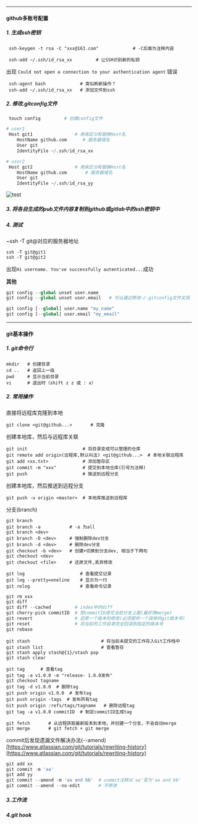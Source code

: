 ﻿***
#### github多账号配置
##### 1. 生成ssh密钥
````
 ssh-keygen -t rsa -C "xxx@163.com"             # -C后面为注释内容
````
````
 ssh-add ~/.ssh/id_rsa_xx         # 让SSH识别新的私钥
````
 出现 `Could not open a connection to your authentication agent` 错误
````
 ssh-agent bash             # 类似刷新操作？
 ssh-add ~/.ssh/id_rsa_xx   # 添加文件到ssh
````


##### 2. 修改.gitconfig文件
````python
 touch config         # 创建config文件

# user1
 Host git1                # 用来区分和替换Host名
    HostName github.com      # 服务器域名
    User git 
    IdentityFile ~/.ssh/id_rsa_xx

# user2
 Host git2                # 用来区分和替换Host名
    HostName github.com       # 服务器域名
    User git 
    IdentityFile ~/.ssh/id_rsa_yy
````
 ![test](https://cl.ly/3L39123U2K2h)


##### 3. 将各自生成的pub文件内容复制到github或gitlab中的ssh密钥中

##### 4. 测试
~ssh -T git@对应的服务器地址
~~~~
ssh -T git@git1
ssh -T git@git2
~~~~
出现`Hi username. You've successfully autenticated...`成功

**其他**
~~~~python
git config --global unset user.name 
git config --global unset user.email   # 可以通过修改~/.gitconfig文件实现

git config [--global] user.name "my_name"
git config [--global] user.email "my_email"
~~~~
***

#### git基本操作
##### 1. git命令行
````
mkdir   # 创建目录
cd ..   # 返回上一级
pwd     # 显示当前目录
vi      # 退出时（shift z z 或 : x）
````

##### 2. 常用操作
直接将远程库克隆到本地
````
git clone <git@github...>       # 克隆
````
创建本地库，然后与远程库关联
````
git init                     # 将目录变成可以管理的仓库
git remote add origin(远程库,默认叫法) <git@github...>  # 本地关联远程库
git add <xx.txt>             # 添加暂存区
git commit -m "xxx"          # 提交到本地仓库(引号为注释)
git push                     # 推送到远程分支
````
创建本地库，然后推送到远程分支
````
git push -u origin <master>  # 本地库推送到远程库
````

分支(branch)
````
git branch
git branch -a           # -a 为all
git branch <dev>
git branch -D <dev>     # 强制删除dev分支
git branch -d <dev>     # 删除dev分支
git checkout -b <dev>   # 创建+切换到分支dev, 相当于下两句
git checkout <dev>
git checkout <file>     # 还原文件,丢弃修改

````
````
git log                     # 查看提交记录
git log --pretty=oneline    # 显示为一行
git relog                   # 查看命令记录
````

````python
git rm xxx
git diff
git diff --cached         # index中的diff
git cherry-pick commitID  # 把commitID提交当前分支上面(最好用merge)
git revert                # 还原一个版本的修改(必须提供一个具体的git版本号)
git reset                 # 将当前的工作目录完全回滚到指定的版本号
git rebase
````

````
git stash                           # 将当前未提交的工作存入Git工作栈中
git stash list                      # 查看暂存
git stash apply stash@{1}/stash pop
git stash clear
````
````
git tag      # 查看tag
git tag -a v1.0.0 -m "release- 1.0.0发布"
git checkout tagname
git tag -d v1.0.0  # 删除tag
git push origin v1.0.0  # 发布tag
git push origin -tags  # 发布所有tag
Git push origin :refs/tags/tagname   # 删除远程tag
git tag -a v1.0.0 commitID  # 制定commitID生成tag
````

```
git fetch       # 从远程获取最新版本到本地，并创建一个分支，不会自动merge
git merge       # git fetch + git merge
````

commit后发现遗漏文件解决办法(--amend)<br>[https://www.atlassian.com/git/tutorials/rewriting-history](https://www.atlassian.com/git/tutorials/rewriting-history)
```python
git add xx
git commit -m 'aa'
git add yy
git commit --amend -m 'aa and bb'  # commit注释从'aa'变为'aa and bb'
git commit --amend --no-edit       # 不修改
```

##### 3.工作流

##### 4.git hook
